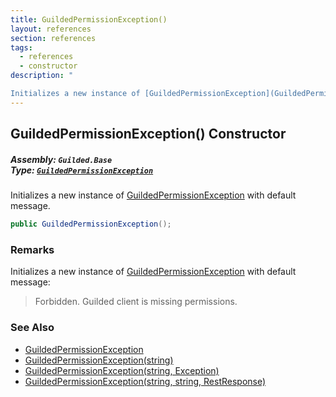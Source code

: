 ```yaml
---
title: GuildedPermissionException()
layout: references
section: references
tags:
  - references
  - constructor
description: "

Initializes a new instance of [GuildedPermissionException](GuildedPermissionException 'Guilded.Base.GuildedPermissionException') with default message."
---
```


## GuildedPermissionException() Constructor
##### **Assembly:** `Guilded.Base`<br/>**Type:** [`GuildedPermissionException`](GuildedPermissionException 'Guilded.Base.GuildedPermissionException')

Initializes a new instance of [GuildedPermissionException](GuildedPermissionException 'Guilded.Base.GuildedPermissionException') with default message.

```csharp
public GuildedPermissionException();
```

### Remarks
  
Initializes a new instance of [GuildedPermissionException](GuildedPermissionException 'Guilded.Base.GuildedPermissionException') with default message:  
> Forbidden. Guilded client is missing permissions.

### See Also
- [GuildedPermissionException](GuildedPermissionException 'Guilded.Base.GuildedPermissionException')
- [GuildedPermissionException(string)](GuildedPermissionException.GuildedPermissionException(string) 'Guilded.Base.GuildedPermissionException.GuildedPermissionException(string)')
- [GuildedPermissionException(string, Exception)](GuildedPermissionException.GuildedPermissionException(string,Exception) 'Guilded.Base.GuildedPermissionException.GuildedPermissionException(string, System.Exception)')
- [GuildedPermissionException(string, string, RestResponse)](GuildedPermissionException.GuildedPermissionException(string,string,RestResponse) 'Guilded.Base.GuildedPermissionException.GuildedPermissionException(string, string, RestSharp.RestResponse)')